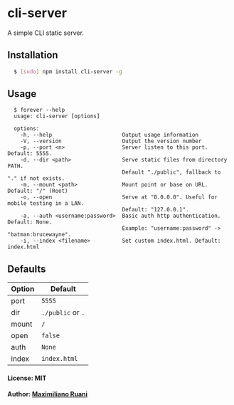 # cli-server

A simple CLI static server.

## Installation

``` bash
  $ [sudo] npm install cli-server -g
```

## Usage

```
  $ forever --help
  usage: cli-server [options]

  options:
    -h, --help                      Output usage information
    -V, --version                   Output the version number
    -p, --port <n>                  Server listen to this port. Default: 5555.
    -d, --dir <path>                Serve static files from directory PATH.
                                    Default "./public", fallback to "." if not exists.
    -m, --mount <path>              Mount point or base on URL. Default: "/" (Root)
    -o, --open                      Serve at "0.0.0.0". Useful for mobile testing in a LAN.
                                    Default: "127.0.0.1".
    -a, --auth <username:password>  Basic auth http authentication. Default: None.
                                    Example: "username:password" -> "batman:brucewayne".
    -i, --index <filename>          Set custom index.html. Default: index.html
```

## Defaults

Option    | Default
-------   | ---------
port      | `5555`
dir       | `./public` or `.`
mount     | `/`
open      | `false`
auth      | `None`
index     | `index.html`

#### License: MIT
#### Author: [Maximiliano Ruani](http://github.com/maxiruani)